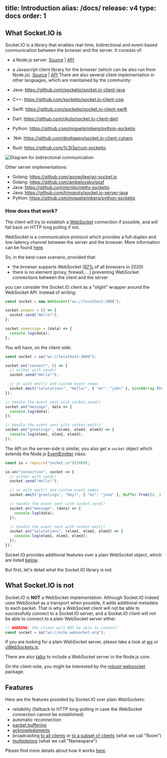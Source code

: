 title: Introduction
alias: /docs/
release: v4
type: docs
order: 1
---

## What Socket.IO is

Socket.IO is a library that enables real-time, bidirectional and event-based communication between the browser and the server. It consists of:

- a Node.js server: [Source](https://github.com/socketio/socket.io) | [API](/docs/v4/server-api/)
- a Javascript client library for the browser (which can be also run from Node.js): [Source](https://github.com/socketio/socket.io-client) | [API](/docs/v4/client-api/)
There are also several client implementation in other languages, which are maintained by the community:

- Java: https://github.com/socketio/socket.io-client-java
- C++: https://github.com/socketio/socket.io-client-cpp
- Swift: https://github.com/socketio/socket.io-client-swift
- Dart: https://github.com/rikulo/socket.io-client-dart
- Python: https://github.com/miguelgrinberg/python-socketio
- .Net: https://github.com/doghappy/socket.io-client-csharp
- Rust: https://github.com/1c3t3a/rust-socketio

<img src="/images/bidirectional-communication.png" alt="Diagram for bidirectional communication" />

Other server implementations:

- Golang: https://github.com/googollee/go-socket.io
- Golang: https://github.com/ambelovsky/gosf
- Java: https://github.com/mrniko/netty-socketio
- Java: https://github.com/trinopoty/socket.io-server-java
- Python: https://github.com/miguelgrinberg/python-socketio

### How does that work?

The client will try to establish a [WebSocket](https://developer.mozilla.org/en-US/docs/Web/API/WebSocket) connection if possible, and will fall back on HTTP long polling if not.

WebSocket is a communication protocol which provides a full-duplex and low-latency channel between the server and the browser. More information can be found [here](https://en.wikipedia.org/wiki/WebSocket).

So, in the best-case scenario, provided that:

- the browser supports WebSocket ([97%](https://caniuse.com/#search=websocket) of all browsers in 2020)
- there is no element (proxy, firewall, ...) preventing WebSocket connections between the client and the server  

you can consider the Socket.IO client as a "slight" wrapper around the WebSocket API. Instead of writing:

```js
const socket = new WebSocket("ws://localhost:3000");

socket.onopen = () => {
  socket.send("Hello!");
};

socket.onmessage = (data) => {
  console.log(data);
};
```

You will have, on the client-side:

```js
const socket = io("ws://localhost:3000");

socket.on("connect", () => {
  // either with send()
  socket.send("Hello!");

  // or with emit() and custom event names
  socket.emit("salutations", "Hello!", { "mr": "john" }, Uint8Array.from([1, 2, 3, 4]));
});

// handle the event sent with socket.send()
socket.on("message", data => {
  console.log(data);
});

// handle the event sent with socket.emit()
socket.on("greetings", (elem1, elem2, elem3) => {
  console.log(elem1, elem2, elem3);
});
```

The API on the server-side is similar, you also get a `socket` object which extends the Node.js [EventEmitter](https://nodejs.org/docs/latest/api/events.html#events_class_eventemitter) class:

```js
const io = require("socket.io")(3000);

io.on("connection", socket => {
  // either with send()
  socket.send("Hello!");

  // or with emit() and custom event names
  socket.emit("greetings", "Hey!", { "ms": "jane" }, Buffer.from([4, 3, 3, 1]));

  // handle the event sent with socket.send()
  socket.on("message", (data) => {
    console.log(data);
  });

  // handle the event sent with socket.emit()
  socket.on("salutations", (elem1, elem2, elem3) => {
    console.log(elem1, elem2, elem3);
  });
});
```

Socket.IO provides additional features over a plain WebSocket object, which are listed [below](#Features).

But first, let's detail what the Socket.IO library is not.

## What Socket.IO is not

Socket.IO is **NOT** a WebSocket implementation. Although Socket.IO indeed uses WebSocket as a transport when possible, it adds additional metadata to each packet. That is why a WebSocket client will not be able to successfully connect to a Socket.IO server, and a Socket.IO client will not be able to connect to a plain WebSocket server either.

```js
// WARNING: the client will NOT be able to connect!
const socket = io("ws://echo.websocket.org");
```

If you are looking for a plain WebSocket server, please take a look at [ws](https://github.com/websockets/ws) or [uWebSockets.js](https://github.com/uNetworking/uWebSockets.js).

There are also [talks](https://github.com/nodejs/node/issues/19308) to include a WebSocket server in the Node.js core.

On the client-side, you might be interested by the [robust-websocket](https://github.com/nathanboktae/robust-websocket) package.

## Features

Here are the features provided by Socket.IO over plain WebSockets:

- reliability (fallback to HTTP long-polling in case the WebSocket connection cannot be established)
- automatic reconnection
- [packet buffering](/docs/v4/client-offline-behavior/#Buffered-events)
- [acknowledgments](/docs/v4/emitting-events/#Acknowledgements)
- broadcasting [to all clients](/docs/v4/broadcasting-events/) or [to a subset of clients](/docs/v4/rooms/) (what we call "Room")
- [multiplexing](/docs/v4/namespaces/) (what we call "Namespace")

Please find more details about how it works [here](/docs/v4/how-it-works/).

